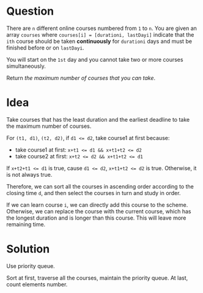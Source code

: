 # Question

There are `n` different online courses numbered from `1` to `n`. You are given an array `courses` where `courses[i] = [durationi, lastDayi]` indicate that the `ith` course should be taken **continuously** for `durationi` days and must be finished before or on `lastDayi`.

You will start on the `1st` day and you cannot take two or more courses simultaneously.

Return *the maximum number of courses that you can take*.

# Idea

Take courses that has the least duration and the earliest deadline to take the maximum number of courses.

For `(t1, d1)`, `(t2, d2)`, if `d1 <= d2`, take course1 at first because:

- take course1 at first: `x+t1 <= d1 && x+t1+t2 <= d2`
- take course2 at first: `x+t2 <= d2 && x+t1+t2 <= d1`

If `x+t2+t1 <= d1` is true, cause `d1 <= d2`, `x+t1+t2 <= d2` is true. Otherwise, it is not always true.

Therefore, we can sort all the courses in ascending order according to the closing time `d`, and then select the courses in turn and study in order.

If we can learn course `i`,  we can directly add this course to the scheme. Otherwise, we can replace the course with the current course, which has the longest duration and is longer than this course. This will leave more remaining time.

# Solution

Use priority queue.

Sort at first, traverse all the courses, maintain the priority queue. At last, count elements number.